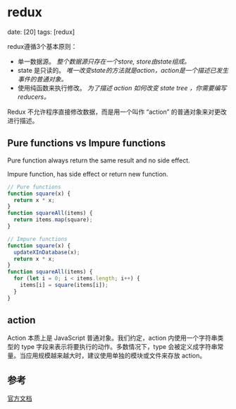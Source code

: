 # redux
date: [20]
tags: [redux]

redux遵循3个基本原则：
- 单一数据源。 *整个数据源只存在一个store, store由state组成。*
- state 是只读的。 *唯一改变state的方法就是action，action是一个描述已发生事件的普通对象。*
- 使用纯函数来执行修改。 *为了描述 action 如何改变 state tree ，你需要编写 reducers。*

Redux 不允许程序直接修改数据，而是用一个叫作 “action” 的普通对象来对更改进行描述。

## Pure functions vs Impure functions

Pure function always return the same result and no side effect.

Impure function, has side effect or return new function.

```javascript
// Pure functions
function square(x) {
  return x * x;
}
function squareAll(items) {
  return items.map(square);
}

// Impure functions
function square(x) {
  updateXInDatabase(x);
  return x * x;
}
function squareAll(items) {
  for (let i = 0; i < items.length; i++) {
    items[i] = square(items[i]);
  }
}
```
## action

Action 本质上是 JavaScript 普通对象。我们约定，action 内使用一个字符串类型的 type 字段来表示将要执行的动作。多数情况下，type 会被定义成字符串常量。当应用规模越来越大时，建议使用单独的模块或文件来存放 action。


## 参考
[官方文档][1]

[1]:http://redux.js.org/index.html "官方文档"
[2]:http://camsong.github.io/redux-in-chinese/docs/advanced/AsyncActions.html "官方文档中文版"
[3]:http://div.io/topic/1309 "深入到源码：解读 redux 的设计思路与用法"
[4]:http://www.alloyteam.com/2015/09/react-redux/ "TAT.joeyguoReact 数据流管理架构之 Redux 介绍"
[5]:https://leozdgao.me/reacthe-reduxde-qiao-jie-react-redux/ "React和Redux的连接react-redux"
